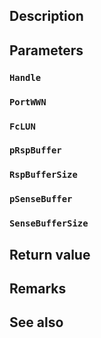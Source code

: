 ## Description

## Parameters

### `Handle`

### `PortWWN`

### `FcLUN`

### `pRspBuffer`

### `RspBufferSize`

### `pSenseBuffer`

### `SenseBufferSize`

## Return value

## Remarks

## See also